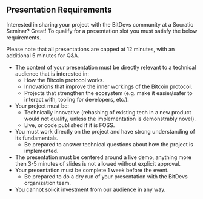 ## Presentation Requirements

Interested in sharing your project with the BitDevs community at a Socratic Seminar? Great! To qualify for a presentation slot you must satisfy the below requirements. 

Please note that all presentations are capped at 12 minutes, with an additional 5 minutes for Q&A. 

- The content of your presentation must be directly relevant to a technical audience that is interested in:
   - How the Bitcoin protocol works.
   - Innovations that improve the inner workings of the Bitcoin protocol.
   - Projects that strengthen the ecosystem (e.g. make it easier/safer to interact with, tooling for developers, etc.).
- Your project must be:
  - Technically innovative (rehashing of existing tech in a new product would not qualify, unless the implementation is demonstrably novel). 
  - Live, or code published if it is FOSS.
- You must work directly on the project and have strong understanding of its fundamentals. 
	- Be prepared to answer technical questions about how the project is implemented.
- The presentation must be centered around a live demo, anything more then 3-5 minutes of slides is not allowed without explicit approval.
- Your presentation must be complete 1 week before the event.
  - Be prepared to do a dry run of your presentation with the BitDevs organization team. 
- You cannot solicit investment from our audience in any way. 

